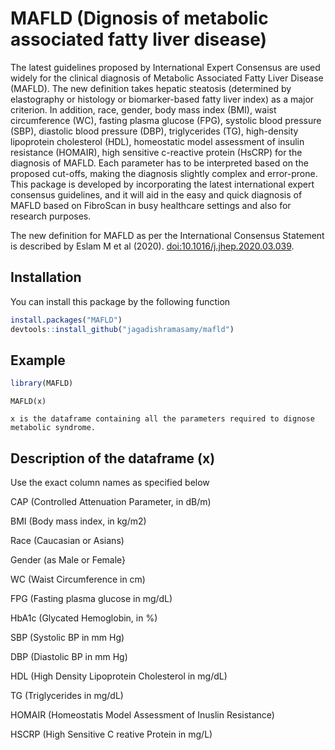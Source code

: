 
<!-- README.md is generated from README.Rmd. Please edit that file -->

# MAFLD (Dignosis of metabolic associated fatty liver disease)

<!-- badges: start -->
<!-- badges: end -->

The latest guidelines proposed by International Expert Consensus are
used widely for the clinical diagnosis of Metabolic Associated Fatty
Liver Disease (MAFLD). The new definition takes hepatic steatosis
(determined by elastography or histology or biomarker-based fatty liver
index) as a major criterion. In addition, race, gender, body mass index
(BMI), waist circumference (WC), fasting plasma glucose (FPG), systolic
blood pressure (SBP), diastolic blood pressure (DBP), triglycerides
(TG), high-density lipoprotein cholesterol (HDL), homeostatic model
assessment of insulin resistance (HOMAIR), high sensitive c-reactive
protein (HsCRP) for the diagnosis of MAFLD. Each parameter has to be
interpreted based on the proposed cut-offs, making the diagnosis
slightly complex and error-prone. This package is developed by
incorporating the latest international expert consensus guidelines, and
it will aid in the easy and quick diagnosis of MAFLD based on FibroScan
in busy healthcare settings and also for research purposes.

The new definition for MAFLD as per the International Consensus
Statement is described by Eslam M et al (2020).
<doi:10.1016/j.jhep.2020.03.039>.

## Installation

You can install this package by the following function

``` r
install.packages("MAFLD")
devtools::install_github("jagadishramasamy/mafld")
```

## Example

``` r
library(MAFLD)
```

    MAFLD(x)

    x is the dataframe containing all the parameters required to dignose metabolic syndrome.

## Description of the dataframe (x)

Use the exact column names as specified below

CAP (Controlled Attenuation Parameter, in dB/m)

BMI (Body mass index, in kg/m2)

Race (Caucasian or Asians)

Gender (as Male or Female}

WC (Waist Circumference in cm)

FPG (Fasting plasma glucose in mg/dL)

HbA1c (Glycated Hemoglobin, in %)

SBP (Systolic BP in mm Hg)

DBP (Diastolic BP in mm Hg)

HDL (High Density Lipoprotein Cholesterol in mg/dL)

TG (Triglycerides in mg/dL)

HOMAIR (Homeostatis Model Assessment of Inuslin Resistance)

HSCRP (High Sensitive C reative Protein in mg/L)
